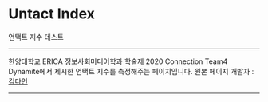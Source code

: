 # Untact Index
언택트 지수 테스트
- - -
한양대학교 ERICA 정보사회미디어학과 학술제 2020 Connection Team4 Dynamite에서 제시한 언택트 지수를 측정해주는 페이지입니다.
원본 페이지 개발자 : [김다인](https://dev-dain.tistory.com)  
- - -
